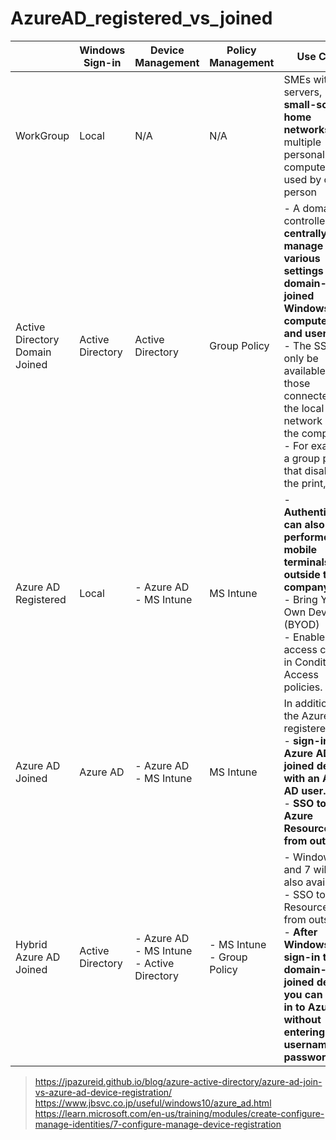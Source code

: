 # AzureAD_registered_vs_joined

|  | Windows Sign-in | Device Management | Policy Management | Use Case |
| --- | --- | --- | --- | --- |
| WorkGroup | Local | N/A | N/A | SMEs without servers, **small-scale home networks**, and multiple personal computers used by one person |
| Active Directory Domain Joined | Active Directory | Active Directory | Group Policy | - A domain controller can **centrally manage various settings for all domain-joined Windows computers and users**. <br> - The SSO can only be available by those connected to the local network within the company. <br> - For example, a group policy that disables the print, etc.|
| Azure AD Registered | Local | - Azure AD <br> - MS Intune | MS Intune | - **Authentication can also be performed for mobile terminals outside the company.** <br> - Bring Your Own Device (BYOD) <br> - Enables access control in Conditional Access policies. |
| Azure AD Joined | Azure AD | - Azure AD <br> - MS Intune | MS Intune | In addition to the Azure AD registered, <br> - **sign-in to an Azure AD-joined device with an Azure AD user.** <br> - **SSO to Azure Resources from outside.** |
| Hybrid Azure AD Joined | Active Directory | - Azure AD <br> - MS Intune <br> - Active Directory | - MS Intune <br> - Group Policy | - Windows 8.1 and 7 will be also available. <br> - SSO to Azure Resources from outside. <br> - **After Windows sign-in to a domain-joined device, you can sign in to Azure without entering a username and password.**|

> https://jpazureid.github.io/blog/azure-active-directory/azure-ad-join-vs-azure-ad-device-registration/ <br>
> https://www.jbsvc.co.jp/useful/windows10/azure_ad.html <br>
> https://learn.microsoft.com/en-us/training/modules/create-configure-manage-identities/7-configure-manage-device-registration
